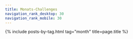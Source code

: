 ```yaml
---
title: Monats-Challenges
navigation_rank_desktop: 30
navigation_rank_mobile: 30
---
```

{% include posts-by-tag.html tag="month" title=page.title %}

